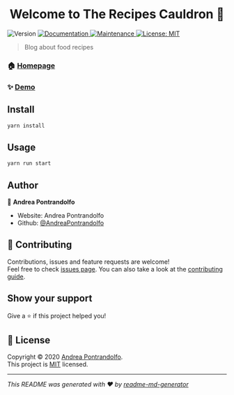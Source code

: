 <h1 align="center">Welcome to The Recipes Cauldron 👋</h1>
<p>
  <img alt="Version" src="https://img.shields.io/badge/version-1.0.0-blue.svg?cacheSeconds=2592000" />
  <a href="https://github.com/AndreaPontrandolfo/the-recipes-cauldron#readme" target="_blank">
    <img alt="Documentation" src="https://img.shields.io/badge/documentation-yes-brightgreen.svg" />
  </a>
  <a href="https://github.com/AndreaPontrandolfo/the-recipes-cauldron/graphs/commit-activity" target="_blank">
    <img alt="Maintenance" src="https://img.shields.io/badge/Maintained%3F-yes-green.svg" />
  </a>
  <a href="https://github.com/AndreaPontrandolfo/the-recipes-cauldron/blob/master/LICENSE" target="_blank">
    <img alt="License: MIT" src="https://img.shields.io/github/license/AndreaPontrandolfo/the-recipes-cauldron" />
  </a>
</p>

> Blog about food recipes

### 🏠 [Homepage](https://github.com/AndreaPontrandolfo/the-recipes-cauldron)

### ✨ [Demo](https://pure-wildwood-87802.herokuapp.com/)

## Install

```sh
yarn install
```

## Usage

```sh
yarn run start
```

## Author

👤 **Andrea Pontrandolfo**

* Website: Andrea Pontrandolfo
* Github: [@AndreaPontrandolfo](https://github.com/AndreaPontrandolfo)

## 🤝 Contributing

Contributions, issues and feature requests are welcome!<br />Feel free to check [issues page](https://github.com/AndreaPontrandolfo/the-recipes-cauldron/issues). You can also take a look at the [contributing guide](https://github.com/AndreaPontrandolfo/the-recipes-cauldron/blob/master/CONTRIBUTING.md).

## Show your support

Give a ⭐️ if this project helped you!

## 📝 License

Copyright © 2020 [Andrea Pontrandolfo](https://github.com/AndreaPontrandolfo).<br />
This project is [MIT](https://github.com/AndreaPontrandolfo/the-recipes-cauldron/blob/master/LICENSE) licensed.

***
_This README was generated with ❤️ by [readme-md-generator](https://github.com/kefranabg/readme-md-generator)_